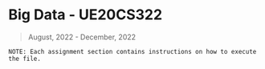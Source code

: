 # Big Data - UE20CS322
> August, 2022 - December, 2022

`NOTE: Each assignment section contains instructions on how to execute the file.`